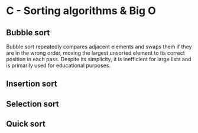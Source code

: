# C - Sorting algorithms & Big O


## Bubble sort

Bubble sort repeatedly compares adjacent elements and swaps them if they are in the wrong order, moving the largest unsorted element to its correct position in each pass. Despite its simplicity, it is inefficient for large lists and is primarily used for educational purposes.

## Insertion sort


## Selection sort


## Quick sort



